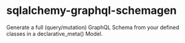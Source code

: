 # sqlalchemy-graphql-schemagen

Generate a full (query/mutation) GraphQL Schema from your defined classes in a declarative_meta() Model.
